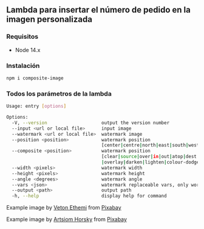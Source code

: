 ## Lambda para insertar el número de pedido en la imagen personalizada
### Requisitos
- Node 14.x

### Instalación
```bash
npm i composite-image
```

### Todos los parámetros de la lambda
```bash
Usage: entry [options]

Options:
  -V, --version                    output the version number
  --input <url or local file>      input image
  --watermark <url or local file>  watermark image
  --position <position>            watermark position
                                   [center|centre|north|east|south|west|northeast|southeast|southwest|northwest]
  --composite <position>           watermark position
                                   [clear|source|over|in|out|atop|dest|dest-over|dest-in|dest-out|dest-atop|xor|add|saturate|multiply|screen
                                   |overlay|darken|lighten|colour-dodge|color-dodge|colour-burn,color-burn|hard-light|soft-light|difference|exclusion]
  --width <pixels>                 watermark width
  --height <pixels>                watermark height
  --angle <degrees>                watermark angle
  --vars <json>                    watermark replaceable vars, only works in svg input files
  --output <path>                  output path
  -h, --help                       display help for command
```

Example image by <a href="https://pixabay.com/es/users/vetonethemi-2216012/?utm_source=link-attribution&amp;utm_medium=referral&amp;utm_campaign=image&amp;utm_content=1255520">Veton Ethemi</a> from <a href="https://pixabay.com/es/?utm_source=link-attribution&amp;utm_medium=referral&amp;utm_campaign=image&amp;utm_content=1255520">Pixabay</a>

Example image by <a href="https://pixabay.com/es/users/gorartser-6190330/?utm_source=link-attribution&amp;utm_medium=referral&amp;utm_campaign=image&amp;utm_content=2675672">Artsiom Horsky</a> from <a href="https://pixabay.com/es/?utm_source=link-attribution&amp;utm_medium=referral&amp;utm_campaign=image&amp;utm_content=2675672">Pixabay</a>
